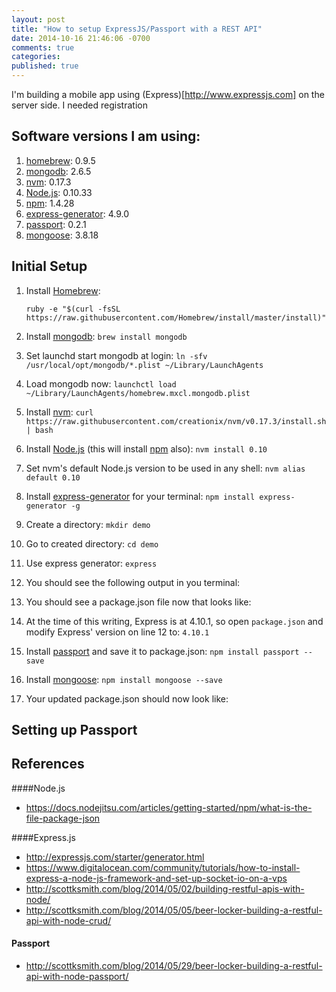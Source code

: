 ```yaml
---
layout: post
title: "How to setup ExpressJS/Passport with a REST API"
date: 2014-10-16 21:46:06 -0700
comments: true
categories: 
published: true
---
```


I'm building a mobile app using (Express)[http://www.expressjs.com] on the server side. I needed registration

<!--more-->


## Software versions I am using:

1. [homebrew](http://www.brew.sh): 0.9.5
2. [mongodb](http://www.mongodb.org): 2.6.5
3. [nvm](https://github.com/creationix/nvm): 0.17.3
4. [Node.js](http://nodejs.org/):	0.10.33
5. [npm](https://www.npmjs.org/): 1.4.28
6. [express-generator](https://www.npmjs.org/package/express-generator): 4.9.0
7. [passport](http://passportjs.org/): 0.2.1
8. [mongoose](http://mongoosejs.com/): 3.8.18


## Initial Setup

1. Install [Homebrew](http://www.brew.sh): 

	`ruby -e "$(curl -fsSL https://raw.githubusercontent.com/Homebrew/install/master/install)"`

2. Install [mongodb](http://www.mongodb.org): `brew install mongodb`

3. Set launchd start mongodb at login: `ln -sfv /usr/local/opt/mongodb/*.plist ~/Library/LaunchAgents`

4. Load mongodb now: `launchctl load ~/Library/LaunchAgents/homebrew.mxcl.mongodb.plist`

5. Install [nvm](https://github.com/creationix/nvm): `curl https://raw.githubusercontent.com/creationix/nvm/v0.17.3/install.sh | bash`

6. Install [Node.js](http://nodejs.org/) (this will install [npm](https://www.npmjs.org/) also): `nvm install 0.10`

7. Set nvm's default Node.js version to be used in any shell: `nvm alias default 0.10`

8. Install [express-generator](https://www.npmjs.org/package/express-generator) for your terminal: `npm install express-generator -g`

9. Create a directory: `mkdir demo`

10. Go to created directory: `cd demo`

11. Use express generator: `express`

12. You should see the following output in you terminal:

    <script src="https://gist.github.com/jonathanxie/dfebe2aefe4cb20477bd.js"></script>

13. You should see a package.json file now that looks like:

    <script src="https://gist.github.com/jonathanxie/5844aa5970bf9a136935.js"></script>

14. At the time of this writing, Express is at 4.10.1, so open `package.json` and modify Express' version on line 12 to: `4.10.1`

    <script src="https://gist.github.com/jonathanxie/226f14891533768f4ea0.js"></script>

14. Install [passport](http://passportjs.org/) and save it to package.json: `npm install passport --save`

15. Install [mongoose](http://mongoosejs.com/): `npm install mongoose --save`

16. Your updated package.json should now look like:

    <script src="https://gist.github.com/jonathanxie/a8bfdaeca98edb6ff12e.js"></script>


## Setting up Passport


## References

####Node.js
* https://docs.nodejitsu.com/articles/getting-started/npm/what-is-the-file-package-json

####Express.js
* http://expressjs.com/starter/generator.html
* https://www.digitalocean.com/community/tutorials/how-to-install-express-a-node-js-framework-and-set-up-socket-io-on-a-vps
* http://scottksmith.com/blog/2014/05/02/building-restful-apis-with-node/
* http://scottksmith.com/blog/2014/05/05/beer-locker-building-a-restful-api-with-node-crud/

#### Passport
* http://scottksmith.com/blog/2014/05/29/beer-locker-building-a-restful-api-with-node-passport/
